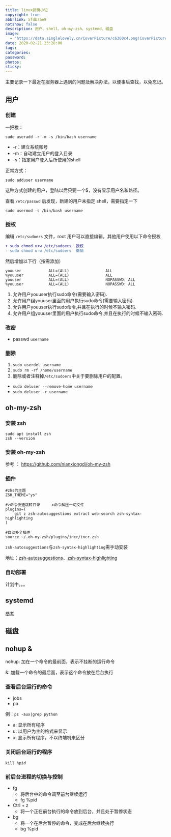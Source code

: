 ```yaml
---
title: linux折腾小记
copyright: true
abbrlink: 5fdb7ae9
notshow: false
description: 用户、shell、oh-my-zsh、systemd、磁盘
image:
  - 'https://data.singlelovely.cn/CoverPicture/c6360c4.png!CoverPicture'
date: 2020-02-21 23:28:00
tags:
categories:
password:
photos:
sticky:
---
```


主要记录一下最近在服务器上遇到的问题及解决办法，以便事后查找，以免忘记。

## 用户

### 创建

一把梭：

```
sudo useradd -r -m -s /bin/bash username
```

- -r：建立系统账号
- -m：自动建立用户的登入目录
- -s：指定用户登入后所使用的shell

正常方式：

```
sudo adduser username
```

这种方式创建的用户，登陆以后只要一个$，没有显示用户名和路径。

查看 `/etc/passwd` 后发现，新建的用户未指定 shell，需要指定一下
```
sudo usermod -s /bin/bash username
```

### 授权

编辑 `/etc/sudoers` 文件，root 用户可以直接编辑，其他用户使用以下命令授权
```diff
+ sudo chmod u+w /etc/sudoers  授权
- sudo chmod u-w /etc/sudoers  撤销
```
然后增加以下行（按需添加）
```
youuser            ALL=(ALL)                ALL
%youuser           ALL=(ALL)                ALL
youuser            ALL=(ALL)                NOPASSWD: ALL
%youuser           ALL=(ALL)                NOPASSWD: ALL
```

1. 允许用户youuser执行sudo命令(需要输入密码).
2. 允许用户组youuser里面的用户执行sudo命令(需要输入密码).
3. 允许用户youuser执行sudo命令,并且在执行的时候不输入密码.
4. 允许用户组youuser里面的用户执行sudo命令,并且在执行的时候不输入密码.

### 改密

- passwd `username`

### 删除

1. `sudo userdel username`
2. `sudo rm -rf /home/username`
3. 删除或者注释掉`/etc/sudoers`中关于要删除用户的配置。

- `sudo deluser --remove-home username`
- `sudo deluser -r username`

## oh-my-zsh

### 安装 zsh

```
sudo apt install zsh
zsh --version
```

### 安装 oh-my-zsh

参考 ： https://github.com/nianxiongdi/oh-my-zsh

### 插件

```shell ~/.zshrc
#zhs的主题
ZSH_THEME="ys"

#z命令快速跳转目录     x命令解压一切文件
plugins=(
    git z zsh-autosuggestions extract web-search zsh-syntax-highlighting
)

#自动补全插件
source ~/.oh-my-zsh/plugins/incr/incr.zsh
```

`zsh-autosuggestions`与`zsh-syntax-highlighting`需手动安装

地址：[zsh-autosuggestions](https://github.com/zsh-users/zsh-autosuggestions)、[zsh-syntax-highlighting](https://github.com/zsh-users/zsh-syntax-highlighting)

### 自动部署

计划中。。。

## systemd

[参考](https://blog.csdn.net/weixin_37766296/article/details/80192633)

## 磁盘



## nohup &

nohup: 加在一个命令的最前面，表示不挂断的运行命令

&: 加载一个命令的最后面，表示这个命令放在后台执行

### 查看后台运行的命令

- jobs
- pa

例：`ps -aux|grep python`

  - a: 显示所有程序
  - u: 以用户为主的格式来显示
  - x: 显示所有程序，不以终端机来区分

### 关闭后台运行的程序

`kill %pid`

### 前后台进程的切换与控制

- fg
  - 将后台中的命令调至前台继续运行
  -  fg %pid
- Ctrl + z
  - 将一个正在前台执行的命令放到后台，并且处于暂停状态
- bg
  - 将一个在后台暂停的命令，变成在后台继续执行
  - bg %pid
